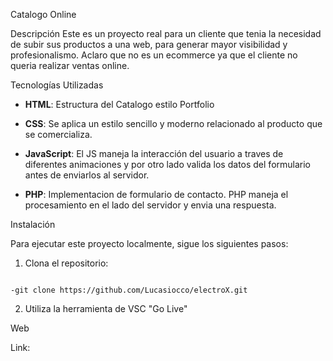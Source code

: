 Catalogo Online

Descripción
Este es un proyecto real para un cliente que tenia la necesidad de subir sus productos a una web, para generar mayor visibilidad y profesionalismo. Aclaro que no es un ecommerce ya que el cliente no queria realizar ventas online.

Tecnologías Utilizadas

- **HTML**: Estructura del Catalogo estilo Portfolio

- **CSS**: Se aplica un estilo sencillo y moderno relacionado al producto que se comercializa.

- **JavaScript**: El JS maneja la interacción del usuario a traves de diferentes animaciones y por otro lado valida los datos del formulario antes de enviarlos al servidor.

- **PHP**: Implementacion de formulario de contacto. PHP maneja el procesamiento en el lado del servidor y envia una respuesta.
  

Instalación

Para ejecutar este proyecto localmente, sigue los siguientes pasos:

1. Clona el repositorio:
``` git bash

-git clone https://github.com/Lucasiocco/electroX.git

```

2. Utiliza la herramienta de VSC "Go Live"

Web

Link:
